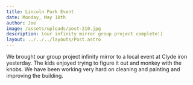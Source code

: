 ```yaml
---
title: Lincoln Park Event
date: Monday, May 18th
author: Joe
image: /assets/uploads/post-210.jpg
description: (our infinity mirror group project complete!)
layout: ../../../layouts/Post.astro
---
```


We brought our group project infinity mirror to a local event at Clyde iron yesterday.  The kids enjoyed trying to figure it out and monkey with the knobs.  We have been working very hard on cleaning and painting and improving the building.
